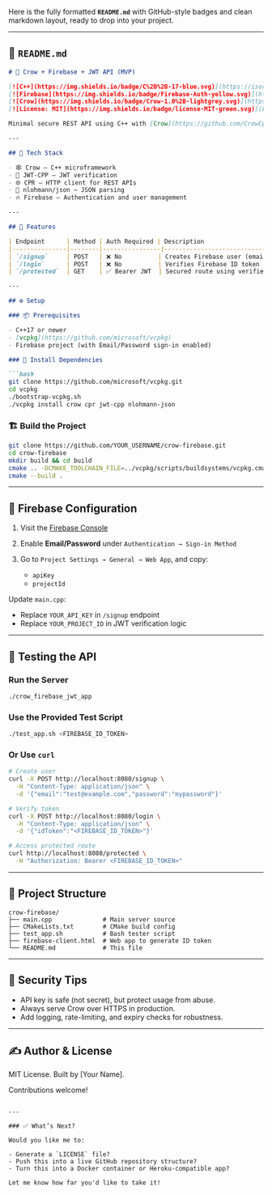 Here is the fully formatted **`README.md`** with GitHub-style badges and clean markdown layout, ready to drop into your project.

---

## 📘 `README.md`

````markdown
# 🔐 Crow + Firebase + JWT API (MVP)

[![C++](https://img.shields.io/badge/C%2B%2B-17-blue.svg)](https://isocpp.org/)
[![Firebase](https://img.shields.io/badge/Firebase-Auth-yellow.svg)](https://firebase.google.com/)
[![Crow](https://img.shields.io/badge/Crow-1.0%2B-lightgrey.svg)](https://github.com/CrowCpp/Crow)
[![License: MIT](https://img.shields.io/badge/license-MIT-green.svg)](LICENSE)

Minimal secure REST API using C++ with [Crow](https://github.com/CrowCpp/Crow) and Firebase Authentication via JWT.

---

## 🧰 Tech Stack

- 🕸️ Crow – C++ microframework
- 🔐 JWT-CPP – JWT verification
- 🌐 CPR – HTTP client for REST APIs
- 🧩 nlohmann/json – JSON parsing
- 🔥 Firebase – Authentication and user management

---

## 🚀 Features

| Endpoint      | Method | Auth Required | Description                          |
|---------------|--------|----------------|--------------------------------------|
| `/signup`     | POST   | ❌ No          | Creates Firebase user (email/pass)   |
| `/login`      | POST   | ❌ No          | Verifies Firebase ID token           |
| `/protected`  | GET    | ✅ Bearer JWT  | Secured route using verified token   |

---

## ⚙️ Setup

### 📦 Prerequisites

- C++17 or newer
- [vcpkg](https://github.com/microsoft/vcpkg)
- Firebase project (with Email/Password sign-in enabled)

### 🔧 Install Dependencies

```bash
git clone https://github.com/microsoft/vcpkg.git
cd vcpkg
./bootstrap-vcpkg.sh
./vcpkg install crow cpr jwt-cpp nlohmann-json
````

### 🏗️ Build the Project

```bash
git clone https://github.com/YOUR_USERNAME/crow-firebase.git
cd crow-firebase
mkdir build && cd build
cmake .. -DCMAKE_TOOLCHAIN_FILE=../vcpkg/scripts/buildsystems/vcpkg.cmake
cmake --build .
```

---

## 🔐 Firebase Configuration

1. Visit the [Firebase Console](https://console.firebase.google.com/)
2. Enable **Email/Password** under `Authentication → Sign-in Method`
3. Go to `Project Settings → General → Web App`, and copy:

   * `apiKey`
   * `projectId`

Update `main.cpp`:

* Replace `YOUR_API_KEY` in `/signup` endpoint
* Replace `YOUR_PROJECT_ID` in JWT verification logic

---

## 🧪 Testing the API

### Run the Server

```bash
./crow_firebase_jwt_app
```

### Use the Provided Test Script

```bash
./test_app.sh <FIREBASE_ID_TOKEN>
```

### Or Use `curl`

```bash
# Create user
curl -X POST http://localhost:8080/signup \
  -H "Content-Type: application/json" \
  -d '{"email":"test@example.com","password":"mypassword"}'

# Verify token
curl -X POST http://localhost:8080/login \
  -H "Content-Type: application/json" \
  -d '{"idToken":"<FIREBASE_ID_TOKEN>"}'

# Access protected route
curl http://localhost:8080/protected \
  -H "Authorization: Bearer <FIREBASE_ID_TOKEN>"
```

---

## 🧱 Project Structure

```
crow-firebase/
├── main.cpp              # Main server source
├── CMakeLists.txt        # CMake build config
├── test_app.sh           # Bash tester script
├── firebase-client.html  # Web app to generate ID token
└── README.md             # This file
```

---

## 📌 Security Tips

* API key is safe (not secret), but protect usage from abuse.
* Always serve Crow over HTTPS in production.
* Add logging, rate-limiting, and expiry checks for robustness.

---

## ✍️ Author & License

MIT License. Built by \[Your Name].

Contributions welcome!

```

---

### ✅ What’s Next?

Would you like me to:

- Generate a `LICENSE` file?
- Push this into a live GitHub repository structure?
- Turn this into a Docker container or Heroku-compatible app?

Let me know how far you'd like to take it!
```
